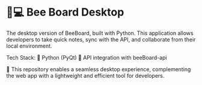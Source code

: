 # 🐝💻 Bee Board Desktop

The desktop version of BeeBoard, built with Python. This application allows developers to take quick notes, sync with the API, and collaborate from their local environment.

Tech Stack:
🔹 Python (PyQt)
🔹 API integration with beeBoard-api

📌 This repository enables a seamless desktop experience, complementing the web app with a lightweight and efficient tool for developers.
